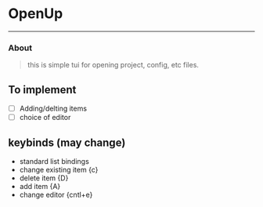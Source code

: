 # OpenUp
___

### About
> this is simple tui for opening project, config, etc files.


## To implement

- [ ] Adding/delting items
- [ ] choice of editor

## keybinds (may change)

- standard list bindings
- change existing item {c} 
- delete item {D}
- add item {A}
- change editor {cntl+e}

